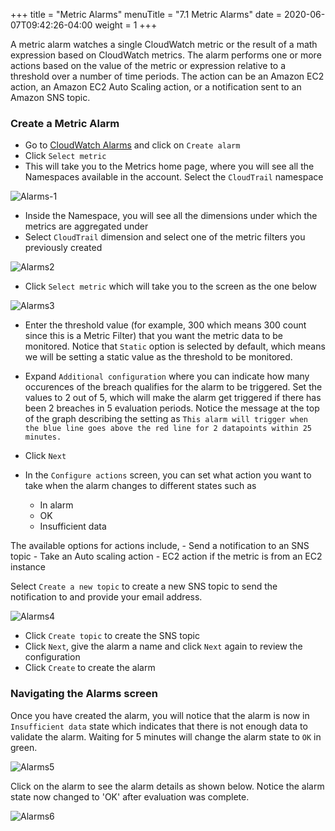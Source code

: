+++
title = "Metric Alarms"
menuTitle = "7.1 Metric Alarms"
date = 2020-06-07T09:42:26-04:00
weight = 1
+++

A metric alarm watches a single CloudWatch metric or the result of a math expression based on CloudWatch metrics. The alarm performs one or more actions based on the value of the metric or expression relative to a threshold over a number of time periods. The action can be an Amazon EC2 action, an Amazon EC2 Auto Scaling action, or a notification sent to an Amazon SNS topic.

### Create a Metric Alarm

- Go to [CloudWatch Alarms](https://console.aws.amazon.com/cloudwatch/home?#alarmsV2:) and click on `Create alarm`
- Click `Select metric`
- This will take you to the Metrics home page, where you will see all the Namespaces available in the account. Select the `CloudTrail` namespace

![Alarms-1](/images/alarms/alarms-1.PNG?classes=shadow)

- Inside the Namespace, you will see all the dimensions under which the metrics are aggregated under
- Select `CloudTrail` dimension and select one of the metric filters you previously created

![Alarms2](/images/alarms/alarms-2.PNG?classes=shadow)

- Click `Select metric` which will take you to the screen as the one below

![Alarms3](/images/alarms/alarms-3.PNG?classes=shadow)

- Enter the threshold value (for example, 300 which means 300 count since this is a Metric Filter) that you want the metric data to be monitored.  Notice that `Static` option is selected by default, which means we will be setting a static value as the threshold to be monitored.

- Expand `Additional configuration` where you can indicate how many occurences of the breach qualifies for the alarm to be triggered. Set the values to 2 out of 5, which will make the alarm get triggered if there has been 2 breaches in 5 evaluation periods. Notice the message at the top of the graph describing the setting as `This alarm will trigger when the blue line goes above the red line for 2 datapoints within 25 minutes.`

- Click `Next` 
- In the `Configure actions` screen, you can set what action you want to take when the alarm changes to different states such as  
    - In alarm
    - OK
    - Insufficient data

The available options for actions include,
    - Send a notification to an SNS topic
    - Take an Auto scaling action
    - EC2 action if the metric is from an EC2 instance

Select `Create a new topic` to create a new SNS topic to send the notification to and provide your email address.

![Alarms4](/images/alarms/alarms-4.PNG?classes=shadow)

- Click `Create topic` to create the SNS topic 
- Click `Next`, give the alarm a name and click `Next` again to review the configuration
- Click `Create` to create the alarm

### Navigating the Alarms screen

Once you have created the alarm, you will notice that the alarm is now in `Insufficient data` state which indicates that there is not enough data to validate the alarm. Waiting for 5 minutes will change the alarm state to `OK` in green.

![Alarms5](/images/alarms/alarms-5.PNG?classes=shadow)

Click on the alarm to see the alarm details as shown below. Notice the alarm state now changed to 'OK' after evaluation was complete.

![Alarms6](/images/alarms/alarms-6.PNG?classes=shadow)

